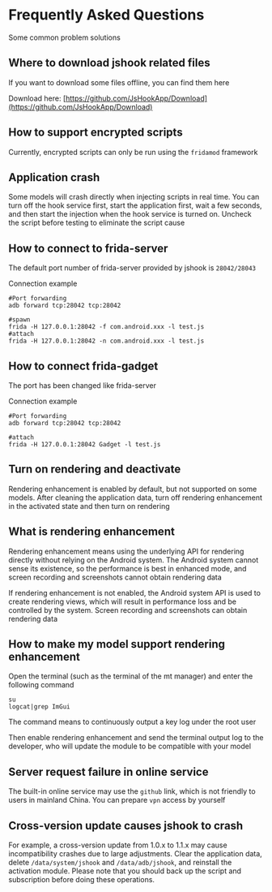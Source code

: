 # Frequently Asked Questions

Some common problem solutions

## Where to download jshook related files

If you want to download some files offline, you can find them here

Download here: [https://github.com/JsHookApp/Download](https://github.com/JsHookApp/Download)

## How to support encrypted scripts

Currently, encrypted scripts can only be run using the `fridamod` framework

## Application crash

Some models will crash directly when injecting scripts in real time. You can turn off the hook service first, start the application first, wait a few seconds, and then start the injection when the hook service is turned on. Uncheck the script before testing to eliminate the script cause

## How to connect to frida-server

The default port number of frida-server provided by jshook is `28042/28043`

Connection example

```shell
#Port forwarding
adb forward tcp:28042 tcp:28042

#spawn
frida -H 127.0.0.1:28042 -f com.android.xxx -l test.js
#attach
frida -H 127.0.0.1:28042 -n com.android.xxx -l test.js
```

## How to connect frida-gadget

The port has been changed like frida-server

Connection example

```shell
#Port forwarding
adb forward tcp:28042 tcp:28042

#attach
frida -H 127.0.0.1:28042 Gadget -l test.js
```

## Turn on rendering and deactivate

Rendering enhancement is enabled by default, but not supported on some models. After cleaning the application data, turn off rendering enhancement in the activated state and then turn on rendering

## What is rendering enhancement

Rendering enhancement means using the underlying API for rendering directly without relying on the Android system. The Android system cannot sense its existence, so the performance is best in enhanced mode, and screen recording and screenshots cannot obtain rendering data

If rendering enhancement is not enabled, the Android system API is used to create rendering views, which will result in performance loss and be controlled by the system. Screen recording and screenshots can obtain rendering data

## How to make my model support rendering enhancement

Open the terminal (such as the terminal of the mt manager) and enter the following command
```shell
su
logcat|grep ImGui
```
The command means to continuously output a key log under the root user

Then enable rendering enhancement and send the terminal output log to the developer, who will update the module to be compatible with your model

## Server request failure in online service

The built-in online service may use the `github` link, which is not friendly to users in mainland China. You can prepare `vpn` access by yourself

## Cross-version update causes jshook to crash

For example, a cross-version update from 1.0.x to 1.1.x may cause incompatibility crashes due to large adjustments. Clear the application data, delete `/data/system/jshook` and `/data/adb/jshook`, and reinstall the activation module. Please note that you should back up the script and subscription before doing these operations.
